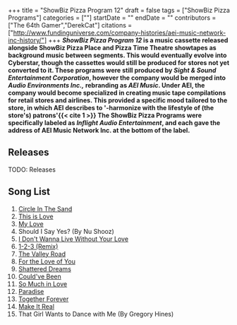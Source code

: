 +++
title = "ShowBiz Pizza Program 12"
draft = false
tags = ["ShowBiz Pizza Programs"]
categories = [""]
startDate = ""
endDate = ""
contributors = ["The 64th Gamer","DerekCat"]
citations = ["http://www.fundinguniverse.com/company-histories/aei-music-network-inc-history/"]
+++
***ShowBiz Pizza Program 12* is a music cassette released alongside ShowBiz Pizza Place and Pizza Time Theatre showtapes as background music between segments. This would eventually evolve into Cyberstar, though the cassettes would still be produced for stores not yet converted to it.
These programs were still produced by *Sight & Sound Entertainment Corporation*, however the company would be merged into *Audio Environments Inc.,* rebranding as *AEI Music*. Under AEI, the company would become specialized in creating music tape compilations for retail stores and airlines. This provided a specific mood tailored to the store, in which AEI describes to '-harmonize with the lifestyle of (the store's) patrons'{{< cite 1 >}} The ShowBiz Pizza Programs were specifically labeled as *Inflight Audio Entertainment*, and each gave the address of AEI Music Network Inc. at the bottom of the label.**

## Releases

TODO: Releases

## Song List

1.  [Circle In The Sand](https://en.wikipedia.org/wiki/Circle_in_the_Sand)
2.  [This is Love](https://en.wikipedia.org/wiki/This_Is_Love_(George_Harrison_song))
3.  [My Love](https://en.wikipedia.org/wiki/My_Love_(Julio_Iglesias_song))
4.  Should I Say Yes? (By Nu Shooz)
5.  [I Don't Wanna Live Without Your Love](https://en.wikipedia.org/wiki/I_Don%27t_Wanna_Live_Without_Your_Love)
6.  [1-2-3 (Remix)](https://en.wikipedia.org/wiki/1-2-3_(Gloria_Estefan_and_Miami_Sound_Machine_song))
7.  [The Valley Road](https://en.wikipedia.org/wiki/The_Valley_Road)
8.  [For the Love of You](https://en.wikipedia.org/wiki/Whitney_(album))
9.  [Shattered Dreams](https://en.wikipedia.org/wiki/Shattered_Dreams)
10. [Could've Been](https://en.wikipedia.org/wiki/Could%27ve_Been_(Tiffany_song))
11. [So Much in Love](https://en.wikipedia.org/wiki/Lefty_(album))
12. [Paradise](https://en.wikipedia.org/wiki/Paradise_(Sade_song))
13. [Together Forever](https://en.wikipedia.org/wiki/Together_Forever_(Rick_Astley_song))
14. [Make It Real](https://en.wikipedia.org/wiki/Make_It_Real)
15. That Girl Wants to Dance with Me (By Gregory Hines)
